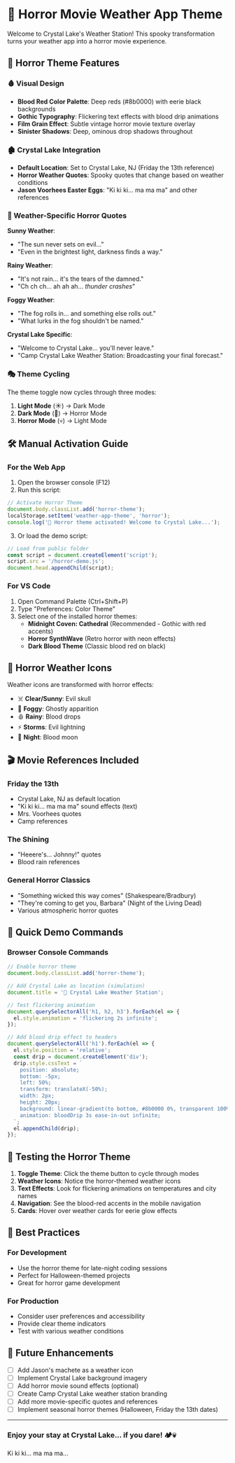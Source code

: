 # 🎃 Horror Movie Weather App Theme

Welcome to Crystal Lake's Weather Station! This spooky transformation turns your weather app into a
horror movie experience.

## 🧛 Horror Theme Features

### 🩸 Visual Design

- **Blood Red Color Palette**: Deep reds (#8b0000) with eerie black backgrounds
- **Gothic Typography**: Flickering text effects with blood drip animations
- **Film Grain Effect**: Subtle vintage horror movie texture overlay
- **Sinister Shadows**: Deep, ominous drop shadows throughout

### 🏚️ Crystal Lake Integration

- **Default Location**: Set to Crystal Lake, NJ (Friday the 13th reference)
- **Horror Weather Quotes**: Spooky quotes that change based on weather conditions
- **Jason Voorhees Easter Eggs**: "Ki ki ki... ma ma ma" and other references

### 🌙 Weather-Specific Horror Quotes

**Sunny Weather**:

- "The sun never sets on evil..."
- "Even in the brightest light, darkness finds a way."

**Rainy Weather**:

- "It's not rain... it's the tears of the damned."
- "Ch ch ch... ah ah ah... _thunder crashes_"

**Foggy Weather**:

- "The fog rolls in... and something else rolls out."
- "What lurks in the fog shouldn't be named."

**Crystal Lake Specific**:

- "Welcome to Crystal Lake... you'll never leave."
- "Camp Crystal Lake Weather Station: Broadcasting your final forecast."

### 🎭 Theme Cycling

The theme toggle now cycles through three modes:

1. **Light Mode** (☀️) → Dark Mode
2. **Dark Mode** (🌙) → Horror Mode
3. **Horror Mode** (💀) → Light Mode

## 🛠️ Manual Activation Guide

### For the Web App

1. Open the browser console (F12)
2. Run this script:

```javascript
// Activate Horror Theme
document.body.classList.add('horror-theme');
localStorage.setItem('weather-app-theme', 'horror');
console.log('🎃 Horror theme activated! Welcome to Crystal Lake...');
```

3. Or load the demo script:

```javascript
// Load from public folder
const script = document.createElement('script');
script.src = '/horror-demo.js';
document.head.appendChild(script);
```

### For VS Code

1. Open Command Palette (Ctrl+Shift+P)
2. Type "Preferences: Color Theme"
3. Select one of the installed horror themes:
   - **Midnight Coven: Cathedral** (Recommended - Gothic with red accents)
   - **Horror SynthWave** (Retro horror with neon effects)
   - **Dark Blood Theme** (Classic blood red on black)

## 🎪 Horror Weather Icons

Weather icons are transformed with horror effects:

- ☠️ **Clear/Sunny**: Evil skull
- 👻 **Foggy**: Ghostly apparition
- 🩸 **Rainy**: Blood drops
- ⚡ **Storms**: Evil lightning
- 🌙 **Night**: Blood moon

## 🎬 Movie References Included

### Friday the 13th

- Crystal Lake, NJ as default location
- "Ki ki ki... ma ma ma" sound effects (text)
- Mrs. Voorhees quotes
- Camp references

### The Shining

- "Heeere's... Johnny!" quotes
- Blood rain references

### General Horror Classics

- "Something wicked this way comes" (Shakespeare/Bradbury)
- "They're coming to get you, Barbara" (Night of the Living Dead)
- Various atmospheric horror quotes

## 🚀 Quick Demo Commands

### Browser Console Commands

```javascript
// Enable horror theme
document.body.classList.add('horror-theme');

// Add Crystal Lake as location (simulation)
document.title = '🎃 Crystal Lake Weather Station';

// Test flickering animation
document.querySelectorAll('h1, h2, h3').forEach(el => {
  el.style.animation = 'flickering 2s infinite';
});

// Add blood drip effect to headers
document.querySelectorAll('h1').forEach(el => {
  el.style.position = 'relative';
  const drip = document.createElement('div');
  drip.style.cssText = `
    position: absolute;
    bottom: -5px;
    left: 50%;
    transform: translateX(-50%);
    width: 2px;
    height: 20px;
    background: linear-gradient(to bottom, #8b0000 0%, transparent 100%);
    animation: bloodDrip 3s ease-in-out infinite;
  `;
  el.appendChild(drip);
});
```

## 🧪 Testing the Horror Theme

1. **Toggle Theme**: Click the theme button to cycle through modes
2. **Weather Icons**: Notice the horror-themed weather icons
3. **Text Effects**: Look for flickering animations on temperatures and city names
4. **Navigation**: See the blood-red accents in the mobile navigation
5. **Cards**: Hover over weather cards for eerie glow effects

## 🌟 Best Practices

### For Development

- Use the horror theme for late-night coding sessions
- Perfect for Halloween-themed projects
- Great for horror game development

### For Production

- Consider user preferences and accessibility
- Provide clear theme indicators
- Test with various weather conditions

## 🎯 Future Enhancements

- [ ] Add Jason's machete as a weather icon
- [ ] Implement Crystal Lake background imagery
- [ ] Add horror movie sound effects (optional)
- [ ] Create Camp Crystal Lake weather station branding
- [ ] Add more movie-specific quotes and references
- [ ] Implement seasonal horror themes (Halloween, Friday the 13th dates)

---

### Enjoy your stay at Crystal Lake... if you dare! 🏕️💀

Ki ki ki... ma ma ma...
